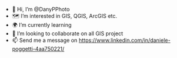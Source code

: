 - 👋 Hi, I’m @DanyPPhoto
- 🗺️ I’m interested in GIS, QGIS, ArcGIS etc. 
- 🌍 I’m currently learning 
- 🚧 I’m looking to collaborate on all GIS project 
- 📫 Send me a message on https://www.linkedin.com/in/daniele-poggetti-4aa750221/

<!---
DanyPPhoto/DanyPPhoto is a ✨ special ✨ repository because its `README.md` (this file) appears on your GitHub profile.
You can click the Preview link to take a look at your changes.
--->
